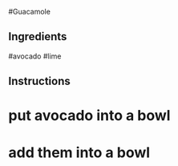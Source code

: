 #Guacamole
## Ingredients
#avocado
#lime
## Instructions
# put avocado into a bowl
# add them into a bowl
